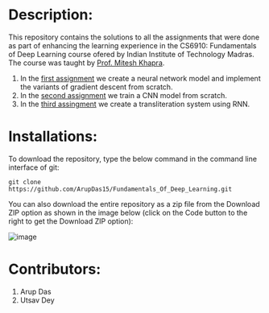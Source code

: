 # Description:

This repository contains the solutions to all the assignments that were done as part of enhancing the learning experience in the CS6910: Fundamentals of Deep Learning course ofered by Indian Institute of Technology Madras. The course was taught by [Prof. Mitesh Khapra](https://www.cse.iitm.ac.in/~miteshk/).

1. In the [first assignment](https://github.com/ArupDas15/Fundamentals_Of_Deep_Learning/tree/master/cs6910_assignment1) we create a neural network model and implement the variants of gradient descent from scratch.
2. In the [second assignment](https://github.com/ArupDas15/Fundamentals_Of_Deep_Learning/tree/master/cs6910_assignment2) we train a CNN model from scratch.
3. In the [third assingment](https://github.com/ArupDas15/Fundamentals_Of_Deep_Learning/tree/master/cs6910_assignment3) we create a transliteration system using RNN.

# Installations:

To download the repository, type the below command in the command line interface of git: 
 
`git clone https://github.com/ArupDas15/Fundamentals_Of_Deep_Learning.git`

You can also download the entire repository as a zip file from the Download ZIP option as shown in the image below (click on the Code button to the right to get the Download ZIP option):

![image](https://user-images.githubusercontent.com/37553488/121744156-18c6b600-cb20-11eb-8cab-a783b2e29867.png)


# Contributors:

1. Arup Das
2. Utsav Dey

